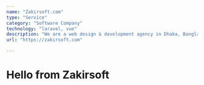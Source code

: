 ```yaml
---
name: "Zakirsoft.com"
type: "Service"
category: "Software Company"
technology: "laravel, vue"
description: "We are a web design & development agency in Dhaka, Bangladesh. We provide web design, web development, SPA, SSR & web application, development services."
url: "https://zakirsoft.com"

---
```

# Hello from Zakirsoft
